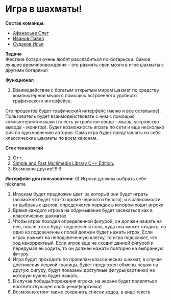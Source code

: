 # Игра в шахматы!
**Состав команды:**
- [Афанасьев Олег](https://t.me/afanasevo)
- [Иванов Павел](https://t.me/vladkrytoi)
- [Судаков Илья](https://t.me/sudakovcom)

**Задача**  
Жесткие ботари очень любят расслабиться по-ботарьски. Самое лучшее времяпровождение - это размять свои мозги в игре шахматы с другими ботарями! 

**Функционал**
1) Взаимодействие с богатым открытым миром шахмат по средству компьютерной мыши с помощью встроенного удобного графического интерфейса.

Сто процентов будет графический интерфейс (меню и все остальное). Пользователь будет взаимодействовать с ним с помощью компьютерной мышки (то есть устройство ввода - мышь, устройство вывода - монитор). Будет возможность играть по сети и еще несколько фич по вдохновлению авторов. Сама игра будет представлять из себя классические шахматы по всем канонам.

**Стек технологий**
1) [C++.](https://ru.wikipedia.org/wiki/C%2B%2B)
2) [Simple and Fast Multimedia Library C++ Edition.](https://www.sfml-dev.org/)
3) Возможно другие!!!!!!!


**Интерфейс для пользователя:**
0) Игроки должны выбрать себе nickname
1) Игрокам будет предложен цвет, за который они будет играть (возможно будет что-то кроме черного и белого), и в зависимости от выбраных цветов, определяется порядок в котором ходят игроки
2) Время каждого игрока на обдумывание будет засекаться как в классических шахматах
3) Чтобы игрок походил определенной фигурой, он должен нажать на нее, после этого будут подсвечены поля, куда она может сходить, на одно из подсвеченных полей должен будет нажать игрок. Если игрок нажмет на неподсвеченную клетку, то игра подскажет, что ход некорректный. Если игрок еще не сходит данной фигурой и передумал ей ходить, то он должен нажать повторно на выбранную фигуру.
4) Игра будет проходить по правилам классических шахмат, в случае достижения пешкой границы, будет предложен обмены пешки на другую фигуру, будут показаны доступные фигуры(картинки) на которую нужно будет нажать. 
5) В случае победы/поражения игрока, на экране будет появляться воответствующее сообщение(картинка)
6) Возможно стоит также сохранить список ходов, в виде текста
